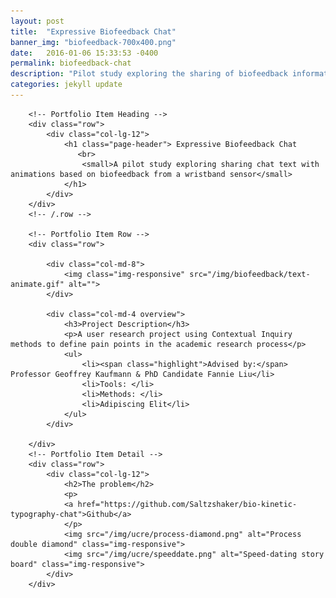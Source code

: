 ```yaml
---
layout: post
title:  "Expressive Biofeedback Chat"
banner_img: "biofeedback-700x400.png"
date:   2016-01-06 15:33:53 -0400
permalink: biofeedback-chat
description: "Pilot study exploring the sharing of biofeedback information through a chat application with kinetic typography"
categories: jekyll update
---
```


<div class="container post">

        <!-- Portfolio Item Heading -->
        <div class="row">
            <div class="col-lg-12">
                <h1 class="page-header"> Expressive Biofeedback Chat
                   <br>
                    <small>A pilot study exploring sharing chat text with animations based on biofeedback from a wristband sensor</small>
                </h1>
            </div>
        </div>
        <!-- /.row -->

        <!-- Portfolio Item Row -->
        <div class="row">

            <div class="col-md-8">
                <img class="img-responsive" src="/img/biofeedback/text-animate.gif" alt="">
            </div>

            <div class="col-md-4 overview">
                <h3>Project Description</h3>
                <p>A user research project using Contextual Inquiry methods to define pain points in the academic research process</p>
                <ul>
                    <li><span class="highlight">Advised by:</span> Professor Geoffrey Kaufmann & PhD Candidate Fannie Liu</li>
                    <li>Tools: </li>
                    <li>Methods: </li>
                    <li>Adipiscing Elit</li>
                </ul>
            </div>

        </div>
        <!-- Portfolio Item Detail -->
        <div class="row">    
            <div class="col-lg-12">
                <h2>The problem</h2>
                <p>
                <a href="https://github.com/Saltzshaker/bio-kinetic-typography-chat">Github</a>
                </p>
                <img src="/img/ucre/process-diamond.png" alt="Process double diamond" class="img-responsive">
                <img src="/img/ucre/speeddate.png" alt="Speed-dating story board" class="img-responsive">
            </div>
        </div>





